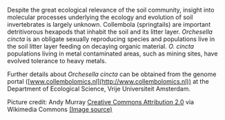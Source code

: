 Despite the great ecological relevance of the soil community, insight
into molecular processes underlying the ecology and evolution of soil
invertebrates is largely unknown. Collembola (springtails) are important
detritivorous hexapods that inhabit the soil and its litter layer.
*Orchesella cincta* is an obligate sexually reproducing species and
populations live in the soil litter layer feeding on decaying organic
material. *O. cincta* populations living in metal contaminated areas,
such as mining sites, have evolved tolerance to heavy metals.

Further details about *Orchesella cincta* can be obtained from the
genome portal ([www.collembolomics.nl](http://www.collembolomics.nl)) at
the Department of Ecological Science, Vrije Universiteit Amsterdam.

Picture credit:
Andy Murray [Creative Commons Attribution 2.0](https://creativecommons.org/licenses/by-sa/2.0) via Wikimedia Commons [(Image source)](https://commons.wikimedia.org/wiki/File:Orchesella_cincta_(6875710316).jpg)
